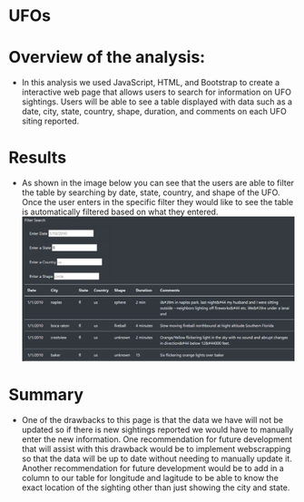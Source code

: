 # UFOs

# Overview of the analysis:
- In this analysis we used JavaScript, HTML, and Bootstrap to create a interactive web page that allows users to search for information on UFO sightings. Users will be able to see a table displayed with data such as a date, city, state, country, shape, duration, and comments on each UFO siting reported.

# Results
- As shown in the image below you can see that the users are able to filter the table by searching by date, state, country, and shape of the UFO. Once the user enters in the specific filter they would like to see the table is automatically filtered based on what they entered. 
![](static/images/filtersearch.PNG)

# Summary 
- One of the drawbacks to this page is that the data we have will not be updated so if there is new sightings reported we would have to manually enter the new information. One recommendation for future development that will assist with this drawback would be to implement webscrapping so that the data will be up to date without needing to manually update it. Another recommendation for future development would be to add in a column to our table for longitude and lagitude to be able to know the exact location of the sighting other than just showing the city and state. 
